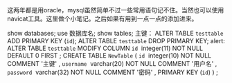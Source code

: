 

这两年都是用oracle，mysql虽然简单不过一些常用语句记不住。当然也可以使用navicat工具。这里做个小笔记。之后如果有用到一点一点的添加进来。

 

show databases; use 数据库名; show tables; 主键： ALTER TABLE `testtable` ADD PRIMARY KEY (`id`); ALTER TABLE `testtable` DROP PRIMARY KEY;  alert: ALTER TABLE `testtable` MODIFY COLUMN `id`  integer(11) NOT NULL DEFAULT 0 FIRST ;  CREATE TABLE `NewTable` ( `id`  integer(10) NOT NULL COMMENT '主键' , `username`  varchar(20) NOT NULL COMMENT '用户名' , `password`  varchar(32) NOT NULL COMMENT '密码' , PRIMARY KEY (`id`) ) ; 

